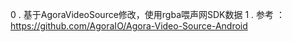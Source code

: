 0 . 基于AgoraVideoSource修改，使用rgba喂声网SDK数据
1 . 参考 ：https://github.com/AgoraIO/Agora-Video-Source-Android
